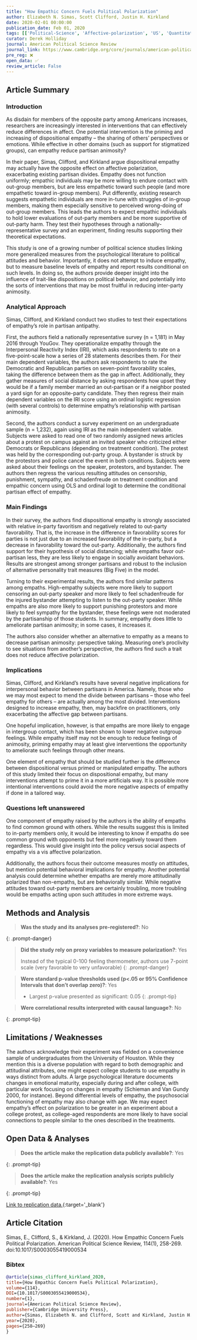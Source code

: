 ```yaml
---
title: "How Empathic Concern Fuels Political Polarization"
author: Elizabeth N. Simas, Scott Clifford, Justin H. Kirkland
date: 2020-02-01 00:00:00
publication_date: Feb 01, 2020
tags: [['Political-Science', 'Affective-polarization', 'US', 'Quantitative', 'Experimental', 'Descriptive']]
curator: Derek Holliday
journal: American Political Science Review
journal_link: https://www.cambridge.org/core/journals/american-political-science-review/article/how-empathic-concern-fuels-political-polarization/8115DB5BDE548FF6AB04DA661F83785E
pre_reg: ❌
open_data: ✅
review_article: False
---
```


## Article Summary

### Introduction ###

As disdain for members of the opposite party among Americans increases, researchers are increasingly interested in interventions that can effectively reduce differences in affect. One potential intervention is the priming and increasing of dispositional empathy – the sharing of others’ perspectives or emotions. While effective in other domains (such as support for stigmatized groups), can empathy reduce partisan animosity?

In their paper, Simas, Clifford, and Kirkland argue dispositional empathy may actually have the opposite effect on affective polarization, exacerbating existing partisan divides. Empathy does not function uniformly; empathic individuals may be more willing to endure contact with out-group members, but are less empathetic toward such people (and more empathetic toward in-group members). Put differently, existing research suggests empathetic individuals are more in-tune with struggles of in-group members, making them especially sensitive to perceived wrong-doing of out-group members. This leads the authors to expect empathic individuals to hold lower evaluations of out-party members and be more supportive of out-party harm. They test their hypotheses through a nationally-representative survey and an experiment, finding results supporting their theoretical expectations.

This study is one of a growing number of political science studies linking more generalized measures from the psychological literature to political attitudes and behavior. Importantly, it does not attempt to induce empathy, but to measure baseline levels of empathy and report results conditional on such levels. In doing so, the authors provide deeper insight into the influence of trait-like dispositions on political behavior, and potentially into the sorts of interventions that may be most fruitful in reducing inter-party animosity.

### Analytical Approach ###

Simas, Clifford, and Kirkland conduct two studies to test their expectations of empathy’s role in partisan antipathy.

First, the authors field a nationally representative survey (n = 1,181) in May 2016 through YouGov. They operationalize empathy through the Interpersonal Reactivity Index (IRI), which asks respondents to rate on a five-point-scale how a series of 28 statements describes them. For their main dependent variables, the authors ask respondents to rate the Democratic and Republican parties on seven-point favorability scales, taking the difference between them as the gap in affect. Additionally, they gather measures of social distance by asking respondents how upset they would be if a family member married an out-partisan or if a neighbor posted a yard sign for an opposite-party candidate. They then regress their main dependent variables on the IRI score using an ordinal logistic regression (with several controls) to determine empathy’s relationship with partisan animosity.

Second, the authors conduct a survey experiment on an undergraduate sample (n = 1,232), again using IRI as the main independent variable. Subjects were asked to read one of two randomly assigned news articles about a protest on campus against an invited speaker who criticized either Democrats or Republicans (depending on treatment condition). The protest was held by the corresponding out-party group. A bystander is struck by the protestors and police cancel the event in both conditions. Subjects were asked about their feelings on the speaker, protestors, and bystander. The authors then regress the various resulting attitudes on censorship, punishment, sympathy, and schadenfreude on treatment condition and empathic concern using OLS and ordinal logit to determine the conditional partisan effect of empathy.

### Main Findings ###

In their survey, the authors find dispositional empathy is strongly associated with relative in-party favoritism and negatively related to out-party favorability. That is, the increase in the difference in favorability scores for parties is not just due to an increased favorability of the in-party, but a decrease in favorability toward the out-party. Additionally, the authors find support for their hypothesis of social distancing; while empaths favor out-partisan less, they are less likely to engage in socially avoidant behaviors. Results are strongest among stronger partisans and robust to the inclusion of alternative personality trait measures (Big Five) in the model.

Turning to their experimental results, the authors find similar patterns among empaths. High-empathy subjects were more likely to support censoring an out-party speaker and more likely to feel schadenfreude for the injured bystander attempting to listen to the out-party speaker. While empaths are also more likely to support punishing protestors and more likely to feel sympathy for the bystander, these feelings were not moderated by the partisanship of those students. In summary, empathy does little to ameliorate partisan animosity; in some cases, it increases it.

The authors also consider whether an alternative to empathy as a means to decrease partisan animosity: perspective taking. Measuring one’s proclivity to see situations from another’s perspective, the authors find such a trait does not reduce affective polarization.  

### Implications ###

Simas, Clifford, and Kirkland’s results have several negative implications for interpersonal behavior between partisans in America. Namely, those who we may most expect to mend the divide between partisans – those who feel empathy for others – are actually among the most divided. Interventions designed to increase empathy, then, may backfire on practitioners, only exacerbating the affective gap between partisans.

One hopeful implication, however, is that empaths are more likely to engage in intergroup contact, which has been shown to lower negative outgroup feelings. While empathy itself may not be enough to  reduce feelings of animosity, priming empathy may at least give interventions the opportunity to ameliorate such feelings through other means.

One element of empathy that should be studied further is the difference between dispositional versus primed or manipulated empathy. The authors of this study limited their focus on dispositional empathy, but many interventions attempt to prime it in a more artificials way. It is possible more intentional interventions could avoid the more negative aspects of empathy if done in a tailored way.

### Questions left unanswered ###

One component of empathy raised by the authors is the ability of empaths to find common ground with others. While the results suggest this is limited to in-party members only, it would be interesting to know if empaths do see common ground with opponents but feel more negatively toward them regardless. This would give insight into the policy versus social aspects of empathy vis a vis affective polarization.

Additionally, the authors focus their outcome measures mostly on attitudes, but mention potential behavioral implications for empathy. Another potential analysis could determine whether empaths are merely more attitudinally polarized than non-empaths, but are behaviorally similar. While negative attitudes toward out-party members are certainly troubling, more troubling would be empaths acting upon such attitudes in more extreme ways.


## Methods and Analysis

> **Was the study and its analyses pre-registered?**: No
> 
{: .prompt-danger}

> **Did the study rely on proxy variables to measure polarization?**: Yes
> 
> 
> Instead of the typical 0-100 feeling thermometer, authors use 7-point scale (very favorable to very unfavorable)
{: .prompt-danger}


> **Were standard p-value thresholds used (p<.05 or 95% Confidence Intervals that don’t overlap zero)?**: Yes
> 
> - Largest p-value presented as significant: 0.05
{: .prompt-tip}

> **Were correlational results interpreted with causal language?**: No
> 
{: .prompt-tip}

## Limitations / Weaknesses

The authors acknowledge their experiment was fielded on a convenience sample of undergraduates from the University of Houston. While they mention this is a diverse population with regard to both demographic and attitudinal attributes, one might expect college students to use empathy in ways distinct from adults. A large psychological literature documents changes in emotional maturity, especially during and after college, with particular work focusing on changes in empathy (Schieman and Van Gundy 2000, for instance). Beyond differential levels of empathy, the psychosocial functioning of empathy may also change with age. We may expect empathy’s effect on polarization to be greater in an experiment about a college protest, as college-aged respondents are more likely to have social connections to people similar to the ones described in the treatments. 

## Open Data & Analyses

> **Does the article make the replication data publicly available?**: Yes
> 
{: .prompt-tip}

> **Does the article make the replication analysis scripts publicly available?**: Yes
> 
{: .prompt-tip}


[Link to replication data.](https://doi.org/10.7910/DVN/RJL2DK){:target='_blank'}

## Article Citation

Simas, E., Clifford, S., & Kirkland, J. (2020). How Empathic Concern Fuels Political Polarization. American Political Science Review, 114(1), 258-269. doi:10.1017/S0003055419000534

### Bibtex

```bibtex
@article{simas_clifford_kirkland_2020,
title={How Empathic Concern Fuels Political Polarization},
volume={114},
DOI={10.1017/S0003055419000534},
number={1}, 
journal={American Political Science Review}, 
publisher={Cambridge University Press}, 
author={Simas, Elizabeth N. and Clifford, Scott and Kirkland, Justin H.}, 
year={2020}, 
pages={258–269}
}

```